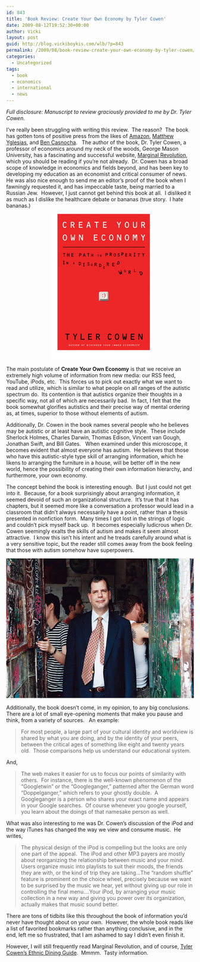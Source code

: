 ```yaml
---
id: 843
title: 'Book Review: Create Your Own Economy by Tyler Cowen'
date: 2009-08-12T19:52:30+00:00
author: Vicki
layout: post
guid: http://blog.vickiboykis.com/wlb/?p=843
permalink: /2009/08/book-review-create-your-own-economy-by-tyler-cowen/
categories:
  - Uncategorized
tags:
  - book
  - economics
  - international
  - news
---
```

_Full disclosure: Manuscript to review graciously provided to me by Dr. Tyler Cowen._ 

I&#8217;ve really been struggling with writing this review.  The reason?  The book has gotten tons of positive press from the likes of [Amazon](http://www.amazon.com/Create-Your-Own-Economy-Prosperity/dp/0525951237), [Matthew Yglesias](http://yglesias.thinkprogress.org/archives/2009/07/34001.php), and [Ben Casnocha](http://www.american.com/archive/2009/june/rssted-development).   The author of the book, Dr. Tyler Cowen, a professor of economics around my neck of the woods, George Mason University, has a fascinating and successful website, [Marginal Revolution](http://www.marginalrevolution.com/), which you should be reading if you&#8217;re not already.  Dr. Cowen has a broad scope of knowledge in economics and fields beyond, and has been key to developing my education as an economist and critical consumer of news.  He was also nice enough to send me an editor&#8217;s proof of the book when I fawningly requested it, and has impeccable taste, being married to a Russian Jew.  However, I just cannot get behind this book at all.  I disliked it as much as I dislike the healthcare debate or bananas (true story.  I hate bananas.)

<p style="text-align: center;">
  <a href="https://raw.githubusercontent.com/veekaybee/wlb/gh-pages/assets/images/2009/07/create-your-own-economyblurbbook.jpg"><img class="size-full wp-image-845 aligncenter" title="create-your-own-economyblurbbook" src="https://raw.githubusercontent.com/veekaybee/wlb/gh-pages/assets/images/2009/07/create-your-own-economyblurbbook.jpg" alt="create-your-own-economyblurbbook" width="267" height="391" /></a>
</p>

The main postulate of **Create Your Own Economy** is that we receive an extremely high volume of information from new media: our RSS feed, YouTube, iPods, etc.  This forces us to pick out exactly what we want to read and utilize, which is similar to what people on all ranges of the autistic spectrum do.  Its contention is that autistics organize their thoughts in a specific way, not all of which are necessarily bad.  In fact, I felt that the book somewhat glorifies autistics and their precise way of mental ordering as, at times, superior to those without elements of autism.

Additionally, Dr. Cowen in the book names several people who he believes may be autistic or at least have an autistic cognitive style.  These include Sherlock Holmes, Charles Darwin, Thomas Edison, Vincent van Gough, Jonathan Swift, and Bill Gates.   When examined under this microscope, it becomes evident that almost everyone has autism.  He believes that those who have this autistic-style type skill of arranging information, which he likens to arranging the furniture in a house, will be better off in the new world, hence the possibility of creating their own information hierarchy, and furthermore, your own economy.

The concept behind the book is interesting enough.  But I just could not get into it.  Because, for a book surprisingly about arranging information, it seemed devoid of such an organizational structure.  It&#8217;s true that it has chapters, but it seemed more like a conversation a professor would lead in a classroom that didn&#8217;t always necessarily have a point, rather than a thesis presented in nonfiction form.  Many times I got lost in the strings of logic and couldn&#8217;t pick myself back up.  It becomes especially ludicrous when Dr. Cowen seemingly exalts the skills of autism and makes it seem almost attractive.  I know this isn&#8217;t his intent and he treads carefully around what is a very sensitive topic, but the reader still comes away from the book feeling that those with autism somehow have superpowers.

[<img class="aligncenter size-full wp-image-1053" title="cowen070730_560" src="https://raw.githubusercontent.com/veekaybee/wlb/gh-pages/assets/images/2009/08/cowen070730_560.jpg" alt="cowen070730_560" width="560" height="375" />](https://raw.githubusercontent.com/veekaybee/wlb/gh-pages/assets/images/2009/08/cowen070730_560.jpg)

Additionally, the book doesn&#8217;t come, in my opinion, to any big conclusions.  There are a lot of small eye-opening moments that make you pause and think, from a variety of sources.   An example:

> For most people, a large part of your cultural identity and worldview is shared by what you are doing, and by the identity of your peers, between the critical ages of something like eight and twenty years old.  Those comparisons help us understand our educational system.

And,

> The web makes it easier for us to focus our points of similarity with others.  For instance, there is the well-known phenomenon of the &#8220;Googletwin&#8221; or the &#8220;Googleganger,&#8221; patterned after the German word &#8220;Doppelganger,&#8221; which refers to your ghostly double.  A Googleganger is a person who shares your exact name and appears in your Google searches.  Of course whenever you google yourself, you learn about the doings of that namesake person as well.

<p style="text-align: left;">
  What was also interesting to me was Dr. Cowen&#8217;s discussion of the iPod and the way iTunes has changed the way we view and consume music.  He writes,
</p>

> <p style="text-align: left;">
>   The physical design of the iPod is compelling but the looks are only one part of the appeal.  The iPod and other MP3 payers are mostly about reorganizing the relationship between music and your mind.  Users organize music into playlists to suit their moods, the friends they are with, or the kind of trip they are taking&#8230;The &#8220;random shuffle&#8221; feature is prominent on the choice wheel, precisely because we want to be surprised by the music we hear, yet without giving up our role in controlling the final menu&#8230;.Your iPod, by arranging your music collection in a new way and giving you power over its organization, actually makes that music sound better.
> </p>

There are tons of tidbits like this throughout the book of information you&#8217;d never have thought about on your own.  However, the whole book reads like a list of favorited bookmarks rather than anything conclusive, and in the end, left me so frustrated, that I am ashamed to say I didn&#8217;t even finish it.

However, I will still frequently read Marginal Revolution, and of course, [Tyler Cowen&#8217;s Ethnic Dining Guide](http://www.tylercowensethnicdiningguide.com/).  Mmmm.  Tasty information.